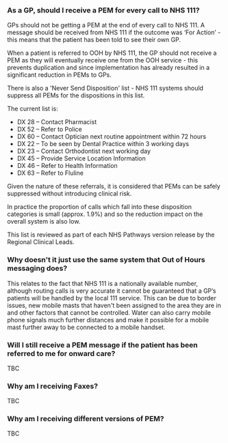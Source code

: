 ### As a GP, should I receive a PEM for every call to NHS 111?

GPs should not be getting a PEM at the end of every call to NHS 111. A message should be received from NHS 111 if the outcome was ‘For Action’ - this means that the patient has been told to see their own GP.

When a patient is referred to OOH by NHS 111, the GP should not receive a PEM as they will eventually receive one from the OOH service - this prevents duplication and since implementation has already resulted in a significant reduction in PEMs to GPs.

There is also a 'Never Send Disposition' list - NHS 111 systems should suppress all PEMs for the dispositions in this list.

The current list is:

* DX 28 – Contact Pharmacist
* DX 52 – Refer to Police
* DX 60 – Contact Optician next routine appointment within 72 hours
* DX 22 – To be seen by Dental Practice within 3 working days
* DX 23 – Contact Orthodontist next working day
* DX 45 – Provide Service Location Information
* DX 46 – Refer to Health Information
* DX 63 – Refer to Fluline

Given the nature of these referrals, it is considered that PEMs can be safely suppressed without introducing clinical risk.

In practice the proportion of calls which fall into these disposition categories is small (approx. 1.9%) and so the reduction impact on the overall system is also low.

This list is reviewed as part of each NHS Pathways version release by the Regional Clinical Leads.


### Why doesn't it just use the same system that Out of Hours messaging does?

This relates to the fact that NHS 111 is a nationally available number, although routing calls is very accurate it cannot be guaranteed that a GP’s patients will be handled by the local 111 service. This can be due to border issues, new mobile masts that haven't been assigned to the area they are in and other factors that cannot be controlled. Water can also carry mobile phone signals much further distances and make it possible for a mobile mast further away to be connected to a mobile handset.


### Will I still receive a PEM message if the patient has been referred to me for onward care?
TBC

### Why am I receiving Faxes?
TBC

### Why am I receiving different versions of PEM?
TBC
